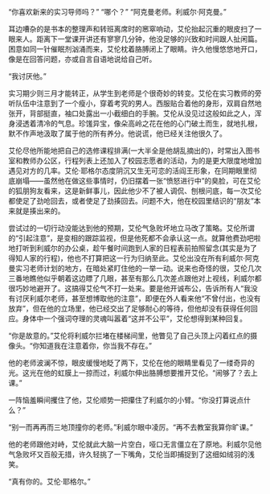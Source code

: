 “你喜欢新来的实习导师吗？”
“哪个？”
“阿克曼老师。利威尔·阿克曼。”



耳边嘈杂的是书本的整理声和转班离席时的窸窣响动，艾伦抬起沉重的眼皮扫了一眼来人。距离下一堂课开讲还有寥寥几分钟，他没足够的兴致和时间跟人扯闲篇。困意如同一针催眠剂汹涌而来，艾伦枕着胳膊闭上了眼睛。许久他慢悠悠地开口，像是在回答问题，亦或自言自语地说给自己听。

“我讨厌他。”



实习期少则三月才能转正，从学生到老师是个很奇妙的转变。艾伦在实习教师的旁听队伍中注意到了一个瘦小，穿着考究的男人。西服贴合着他的身形，双肩自然地张开，背部挺直，袖口处露出一小截细白的手腕。艾伦从没见过这般如此之人，浑身浸透着清冷的气息。珍馐异宝，像朵高岭之花在他的心门破土而生，就地扎根，默不作声地汲取了属于他的所有养分。他说谎，他已经关注他很久了。

艾伦尽他所能地把自己的选修课程排满(一大半全是他胡乱摘出的)，时常出入图书室和教师办公区，行程列表上还加入了校园志愿者的活动，为的是更大限度地增加遇见对方的几率。艾伦·耶格尔态度阴沉又生无可恋的活阎王形象，在同期眼里彻底崩塌——虽然他在做这些事情时，仍旧摆着一张“愤怒进行中”的臭脸，可在艾伦的狐朋狗友看来，这是新鲜事儿，因此他少不了被人调侃、刨根问底，每一次艾伦都使足了劲呛回去，或者使足了劲揍回去。问题不大，他在校园里结识的“朋友”本来就是揍出来的。

尝试过的一切行动没能达到他的预期，艾伦气急败坏地立马改了策略。艾伦所谓的“引起注意”，是变相的跟踪监视，但是他死都不会承认这一点。就算他费劲吧啦地打听到利威尔的办公桌，趁午餐时间跑到人家的日程表前拍照留念(其实是为了得知人家的行程)，他也不打算把这一行为归纳至此。艾伦出没在所有利威尔·阿克曼实习老师计划的地方，在暗处紧盯住他的一举一动。说来也奇怪的很，艾伦几次三番地瞧他似乎朝着这边瞟了几眼，甚至有那么几次差点跟他对上视线，利威尔都很巧妙地避开了。这搞得艾伦气不打一处来。要是他开诚布公，告诉所有人“我没有讨厌利威尔老师，甚至想博取他的注意”，即便在外人看来他“不曾付出，也没有放弃”，但在他的立场里，他已经交出了足够耐心的等待，但他却没有获得任何回应。身体中一个强词夺理的灵魂叫嚣着“这并不公平”，艾伦想得到某种回复。



“你是故意的。”艾伦将利威尔拦堵在楼梯间里，他瞥见了自己头顶上闪着红点的摄像头。“你知道我在注意着你，你当我不存在。”

他的老师波澜不惊，眼皮缓慢地眨了两下，艾伦在他的眼睛里看见了一缕奇异的光。这光在他的虹膜上一掠而过，利威尔伸出胳膊想要推开艾伦。“闹够了？去上课。”

一阵恼羞瞬间攫住了他，艾伦顺势一把攥住了利威尔的小臂。“你没打算说点什么？”

“别一而再再而三地顶撞你的老师。”利威尔眼中凌厉。“再不去教室我算你旷课。”

他的老师跟他对峙，艾伦就此大脑一片空白，哑口无言僵立在了原地。利威尔见他气急败坏又百般无措，许久轻挑了一下嘴角，艾伦当即捕捉到了这细如绒羽的浅笑。

“真有你的。艾伦·耶格尔。”
